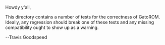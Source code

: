 Howdy y'all,

This directory contains a number of tests for the correctness of
GatoROM.  Ideally, any regression should break one of these tests and
any missing compatibility ought to show up as a warning.

--Travis Goodspeed
